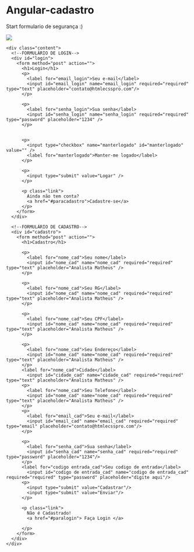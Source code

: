 # Angular-cadastro
<hello name="{{ name }}"></hello>
<p>
  Start formulario de segurança :)
</p>
<img src="https://www.dnkinfotelecom.com.br/wp-content/uploads/2019/06/atendimento.jpg">
<div class="container" >
    <a class="links" id="paracadastro"></a>
    <a class="links" id="paralogin"></a>
    
    <div class="content">      
      <!--FORMULÁRIO DE LOGIN-->
      <div id="login">
        <form method="post" action=""> 
          <h1>Login</h1> 
          <p> 
            <label for="email_login">Seu e-mail</label>
            <input id="email_login" name="email_login" required="required" type="text" placeholder="contato@htmlecsspro.com"/>
          </p>
          
          <p> 
            <label for="senha_login">Sua senha</label>
            <input id="senha_login" name="senha_login" required="required" type="password" placeholder="1234" /> 
          </p>
          
          
          <p> 
            <input type="checkbox" name="manterlogado" id="manterlogado" value="" /> 
            <label for="manterlogado">Manter-me logado</label>
          </p>
          
          <p> 
            <input type="submit" value="Logar" /> 
          </p>
          
          <p class="link">
            Ainda não tem conta?
            <a href="#paracadastro">Cadastre-se</a>
          </p>
        </form>
      </div>

      <!--FORMULÁRIO DE CADASTRO-->
      <div id="cadastro">
        <form method="post" action=""> 
          <h1>Cadastro</h1> 
          
          <p> 
            <label for="nome_cad">Seu nome</label>
            <input id="nome_cad" name="nome_cad" required="required" type="text" placeholder="Analista Matheus" />
          </p>
          
          <p> 
            <label for="nome_cad">Seu RG</label>
            <input id="nome_cad" name="nome_cad" required="required" type="text" placeholder="Analista Matheus" />
          </p>
          
          <p> 
            <label for="nome_cad">Seu CPF</label>
            <input id="nome_cad" name="nome_cad" required="required" type="text" placeholder="Analista Matheus" />
          </p>
          
          <p> 
            <label for="nome_cad">Seu Endereço</label>
            <input id="nome_cad" name="nome_cad" required="required" type="text" placeholder="Analista Matheus" />
          </p>
          <label for="nome_cad">Cidade</label>
            <input id="cidade_cad" name="cidade_cad" required="required" type="text" placeholder="Analista Matheus" />
          <p> 
            <label for="nome_cad">Seu Telefone</label>
            <input id="nome_cad" name="nome_cad" required="required" type="text" placeholder="Analista Matheus" />
          </p>
          <p> 
            <label for="email_cad">Seu e-mail</label>
            <input id="email_cad" name="email_cad" required="required" type="email" placeholder="contato@htmlecsspro.com"/> 
          </p>
          
          <p> 
            <label for="senha_cad">Sua senha</label>
            <input id="senha_cad" name="senha_cad" required="required" type="password" placeholder="1234"/>
          </p>
          <label for="codigo entrada_cad">Seu codigo de entrada</label>
            <input id="codigo de entrada_cad" name="codigo de entrada_cad" required="required" type="password" placeholder="digite aqui"/>
          <p> 
            <input type="submit" value="Cadastrar"/> 
            <input type="submit" value="Enviar"/> 
          </p>
          
          <p class="link">  
            Não é Cadastrado!
            <a href="#paralogin"> Faça Login </a>
            
          </p>
        </form>
      </div>
    </div>
  </div> 
 
